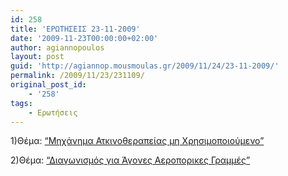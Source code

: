 ```yaml
---
id: 258
title: 'ΕΡΩΤΗΣΕΙΣ 23-11-2009'
date: '2009-11-23T00:00:00+02:00'
author: agiannopoulos
layout: post
guid: 'http://agiannop.mousmoulas.gr/2009/11/24/23-11-2009/'
permalink: /2009/11/23/231109/
original_post_id:
    - '258'
tags:
    - Ερωτήσεις
---
```


1)Θέμα: [“Μηχάνημα Ατκινοθεραπείας μη Χρησιμοποιούμενο”](/wp-content/uploads/2009/11/aktinotherapeia2.pdf)

2)Θέμα: [“Διαγωνισμός για Άγονες Αεροπορικες Γραμμές”](/wp-content/uploads/2009/11/aeroporikesgrammes2.pdf)